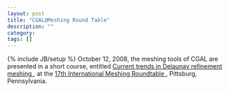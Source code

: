 ```yaml
---
layout: post
title: "CGAL@Meshing Round Table"
description: ""
category: 
tags: []
---
```

{% include JB/setup %}
October 12, 2008, the meshing tools of CGAL are presented in a short course, entitled <a href="http://www.imr.sandia.gov/17imr/ShortCourses.html"> Current trends in Delaunay refinement meshing </a>, at the <a href="http://www.imr.sandia.gov/17imr"> 17th International Meshing Roundtable </a>, Pittsburg, Pennsylvania.
